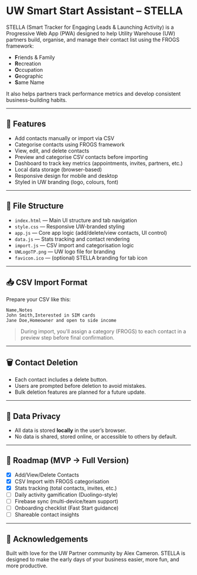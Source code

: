 
# UW Smart Start Assistant – STELLA

STELLA (Smart Tracker for Engaging Leads & Launching Activity) is a Progressive Web App (PWA) designed to help Utility Warehouse (UW) partners build, organise, and manage their contact list using the FROGS framework:
- **F**riends & Family
- **R**ecreation
- **O**ccupation
- **G**eographic
- **S**ame Name

It also helps partners track performance metrics and develop consistent business-building habits.

---

## 🔧 Features

- Add contacts manually or import via CSV
- Categorise contacts using FROGS framework
- View, edit, and delete contacts
- Preview and categorise CSV contacts before importing
- Dashboard to track key metrics (appointments, invites, partners, etc.)
- Local data storage (browser-based)
- Responsive design for mobile and desktop
- Styled in UW branding (logo, colours, font)

---

## 📁 File Structure

- `index.html` — Main UI structure and tab navigation
- `style.css` — Responsive UW-branded styling
- `app.js` — Core app logic (add/delete/view contacts, UI control)
- `data.js` — Stats tracking and contact rendering
- `import.js` — CSV import and categorisation logic
- `UWLogoTP.png` — UW logo file for branding
- `favicon.ico` — (optional) STELLA branding for tab icon

---

## 📥 CSV Import Format

Prepare your CSV like this:

```
Name,Notes
John Smith,Interested in SIM cards
Jane Doe,Homeowner and open to side income
```

> During import, you'll assign a category (FROGS) to each contact in a preview step before final confirmation.

---

## 🗑️ Contact Deletion

- Each contact includes a delete button.
- Users are prompted before deletion to avoid mistakes.
- Bulk deletion features are planned for a future update.

---

## 🔐 Data Privacy

- All data is stored **locally** in the user’s browser.
- No data is shared, stored online, or accessible to others by default.

---

## 🚧 Roadmap (MVP → Full Version)

- [x] Add/View/Delete Contacts
- [x] CSV Import with FROGS categorisation
- [x] Stats tracking (total contacts, invites, etc.)
- [ ] Daily activity gamification (Duolingo-style)
- [ ] Firebase sync (multi-device/team support)
- [ ] Onboarding checklist (Fast Start guidance)
- [ ] Shareable contact insights

---

## 🤝 Acknowledgements

Built with love for the UW Partner community by Alex Cameron. STELLA is designed to make the early days of your business easier, more fun, and more productive.

